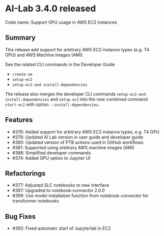 # AI-Lab 3.4.0 released <TBD>

Code name: Support GPU usage in AWS EC2 instances

## Summary

This release add support for arbitrary AWS EC2 instance types (e.g. T4 GPU) and AWS Machine Images (AMI).

See the related CLI commands in the Developer Guide
* `create-vm`
* `setup-ec2`
* `setup-ec2-and-install-dependencies`

The release also merges the developer CLI commands `setup-ec2-and-install-dependencies` and `setup-ec2` into the new combined command `start-ec2` with option `--install-dependencies`.

## Features

* #376: Added support for arbitrary AWS EC2 instance types, e.g. T4 GPU
* #379: Updated AI Lab version in user guide and developer guide
* #380: Updated version of PTB actions used in GitHub workflows
* #381: Supported using arbitrary AWS machine images (AMI)
* #386: Simplified developer commands
* #374: Added GPU option to Jupyter UI

## Refactorings

* #377: Adjusted SLC notebooks to new interface
* #397: Upgraded to notebook-connector 2.0.0
* #399: Use model installation function from notebook-connector for transformer notebooks

## Bug Fixes

* #392: Fixed automatic start of Jupyterlab in EC2
